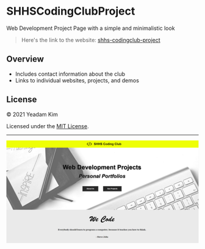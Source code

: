 # SHHSCodingClubProject

Web Development Project Page with a simple and minimalistic look

> Here's the link to the website: <a href="https://yeadamk.github.io/shhs-codingclub-project/">shhs-codingclub-project</a>

## Overview

* Includes contact information about the club
* Links to individual websites, projects, and demos

## License

© 2021 Yeadam Kim

Licensed under the [MIT License](LICENSE).

---

![screenshot](/images/screenshot.png)
